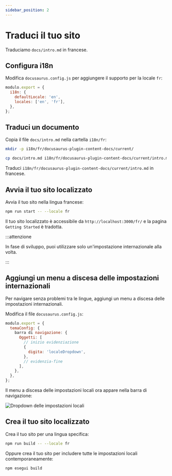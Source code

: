 ```yaml
---
sidebar_position: 2
---
```


# Traduci il tuo sito

Traduciamo `docs/intro.md` in francese.

## Configura i18n

Modifica `docusaurus.config.js` per aggiungere il supporto per la locale `fr`:

```js title="docusaurus.config.js"
modulo.export = {
  i18n: {
    defaultLocale: 'en',
    locales: ['en', 'fr'],
  },
};
```

## Traduci un documento

Copia il file `docs/intro.md` nella cartella `i18n/fr`:

```bash
mkdir -p i18n/fr/docusaurus-plugin-content-docs/current/

cp docs/intro.md i18n/fr/docusaurus-plugin-content-docs/current/intro.md
```

Traduci `i18n/fr/docusaurus-plugin-content-docs/current/intro.md` in francese.

## Avvia il tuo sito localizzato

Avvia il tuo sito nella lingua francese:

```bash
npm run start -- --locale fr
```

Il tuo sito localizzato è accessibile da `http://localhost:3000/fr/` e la pagina `Getting Started` è tradotta.

:::attenzione

In fase di sviluppo, puoi utilizzare solo un'impostazione internazionale alla volta.

:::

## Aggiungi un menu a discesa delle impostazioni internazionali

Per navigare senza problemi tra le lingue, aggiungi un menu a discesa delle impostazioni internazionali.

Modifica il file `docusaurus.config.js`:

```js title="docusaurus.config.js"
modulo.export = {
  temaConfig: {
    barra di navigazione: {
      Oggetti: [
        // inizio evidenziazione
        {
          digita: 'localeDropdown',
        },
        // evidenzia-fine
      ],
    },
  },
};
```

Il menu a discesa delle impostazioni locali ora appare nella barra di navigazione:

![Dropdown delle impostazioni locali](/img/tutorial/localeDropdown.png)

## Crea il tuo sito localizzato

Crea il tuo sito per una lingua specifica:

```bash
npm run build -- --locale fr
```

Oppure crea il tuo sito per includere tutte le impostazioni locali contemporaneamente:

```bash
npm esegui build
```